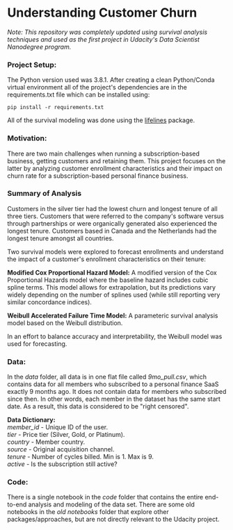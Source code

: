 # Understanding Customer Churn
*Note: This repository was completely updated using survival analysis techniques and used as the first project in 
Udacity's Data Scientist Nanodegree program.*
 
### Project Setup:
The Python version used was 3.8.1. After creating a clean Python/Conda virtual environment all of the project's dependencies are in the requirements.txt 
file which can be installed using:

`pip install -r requirements.txt`

All of the survival modeling was done using the [lifelines](https://lifelines.readthedocs.io/en/latest/) package.

### Motivation: 
There are two main challenges when running a subscription-based business, getting customers and retaining them. This 
project focuses on the latter by analyzing customer enrollment characteristics and their impact on churn rate for a 
subscription-based personal finance business.

### Summary of Analysis
Customers in the silver tier had the lowest churn and longest tenure of all three tiers.
Customers that were referred to the company's software versus through partnerships or were organically generated also 
experienced the longest tenure. Customers based in Canada and the Netherlands had the longest tenure amongst all 
countries.
 
Two survival models were explored to forecast enrollments and understand the impact of a customer's enrollment characteristics on 
their tenure:

**Modified Cox Proportional Hazard Model:** A modified version of the Cox Proportional Hazards model where the baseline 
hazard includes cubic spline terms. This model allows for extrapolation, but its predictions vary widely depending on 
the number of splines used (while still reporting very similar concordance indices).

**Weibull Accelerated Failure Time Model:** A parameteric survival analysis model based on the Weibull distribution.

In an effort to balance accuracy and interpretability, the Weibull model was used for forecasting.

### Data:

In the *data* folder, all data is in one flat file called *9mo_pull.csv*, which contains data for all members who 
subscribed to a personal finance SaaS exactly 9 months ago. It does not contain data for members who subscribed since 
then. In other words, each member in the dataset has the same start date. As a result, this data is considered to be 
"right censored". 

**Data Dictionary:**  
*member_id* - Unique ID of the user.  
*tier* - Price tier (Silver, Gold, or Platinum).  
*country* - Member country.  
*source* - Original acquisition channel.  
*tenure* - Number of cycles billed. Min is 1. Max is 9.  
*active* - Is the subscription still active?  

### Code:
There is a single notebook in the *code* folder that contains the entire end-to-end analysis and modeling of the data set. 
There are some old notebooks in the *old notebooks* folder that explore other packages/approaches, but are not directly 
relevant to the Udacity project.
